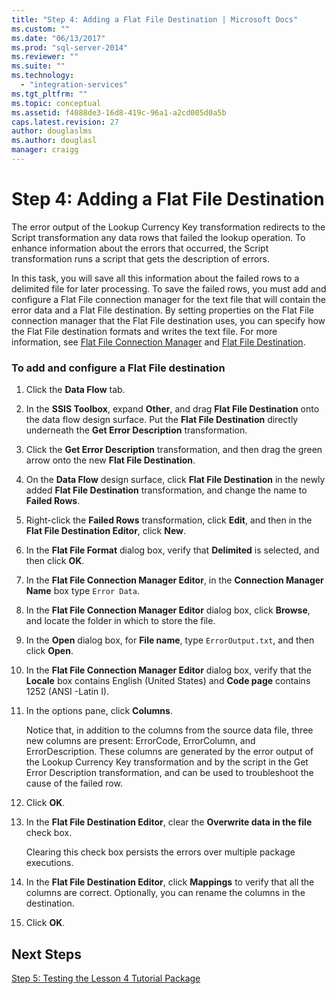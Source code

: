```yaml
---
title: "Step 4: Adding a Flat File Destination | Microsoft Docs"
ms.custom: ""
ms.date: "06/13/2017"
ms.prod: "sql-server-2014"
ms.reviewer: ""
ms.suite: ""
ms.technology: 
  - "integration-services"
ms.tgt_pltfrm: ""
ms.topic: conceptual
ms.assetid: f4088de3-16d8-419c-96a1-a2cd005d0a5b
caps.latest.revision: 27
author: douglaslms
ms.author: douglasl
manager: craigg
---
```

# Step 4: Adding a Flat File Destination
  The error output of the Lookup Currency Key transformation redirects to the Script transformation any data rows that failed the lookup operation. To enhance information about the errors that occurred, the Script transformation runs a script that gets the description of errors.  
  
 In this task, you will save all this information about the failed rows to a delimited file for later processing. To save the failed rows, you must add and configure a Flat File connection manager for the text file that will contain the error data and a Flat File destination. By setting properties on the Flat File connection manager that the Flat File destination uses, you can specify how the Flat File destination formats and writes the text file. For more information, see [Flat File Connection Manager](connection-manager/file-connection-manager.md) and [Flat File Destination](data-flow/flat-file-destination.md).  
  
### To add and configure a Flat File destination  
  
1.  Click the **Data Flow** tab.  
  
2.  In the **SSIS Toolbox**, expand **Other**, and drag **Flat File Destination** onto the data flow design surface. Put the **Flat File Destination** directly underneath the **Get Error Description** transformation.  
  
3.  Click the **Get Error Description** transformation, and then drag the green arrow onto the new **Flat File Destination**.  
  
4.  On the **Data Flow** design surface, click **Flat File Destination** in the newly added **Flat File Destination** transformation, and change the name to **Failed Rows**.  
  
5.  Right-click the **Failed Rows** transformation, click **Edit**, and then in the **Flat File Destination Editor**, click **New**.  
  
6.  In the **Flat File Format** dialog box, verify that **Delimited** is selected, and then click **OK**.  
  
7.  In the **Flat File Connection Manager Editor**, in the **Connection Manager Name** box type `Error Data`.  
  
8.  In the **Flat File Connection Manager Editor** dialog box, click **Browse**, and locate the folder in which to store the file.  
  
9. In the **Open** dialog box, for **File name**, type `ErrorOutput.txt`, and then click **Open**.  
  
10. In the **Flat File Connection Manager Editor** dialog box, verify that the **Locale** box contains English (United States) and **Code page** contains 1252 (ANSI -Latin I).  
  
11. In the options pane, click **Columns**.  
  
     Notice that, in addition to the columns from the source data file, three new columns are present: ErrorCode, ErrorColumn, and ErrorDescription. These columns are generated by the error output of the Lookup Currency Key transformation and by the script in the Get Error Description transformation, and can be used to troubleshoot the cause of the failed row.  
  
12. Click **OK**.  
  
13. In the **Flat File Destination Editor**, clear the **Overwrite data in the file** check box.  
  
     Clearing this check box persists the errors over multiple package executions.  
  
14. In the **Flat File Destination Editor**, click **Mappings** to verify that all the columns are correct. Optionally, you can rename the columns in the destination.  
  
15. Click **OK**.  
  
## Next Steps  
 [Step 5: Testing the Lesson 4 Tutorial Package](../integration-services/lesson-4-5-testing-the-lesson-4-tutorial-package.md)  
  
  
